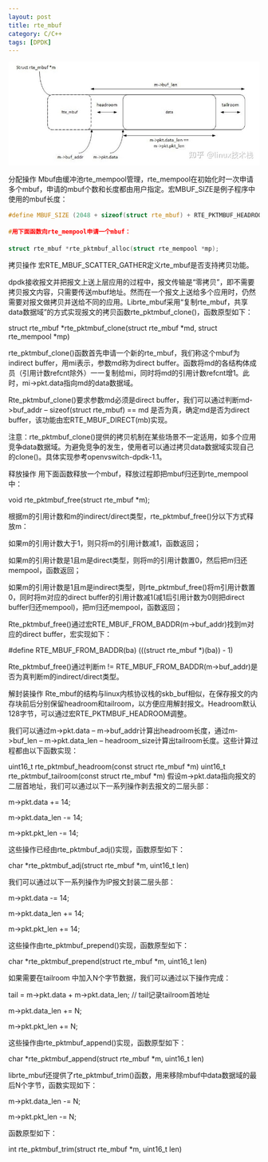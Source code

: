 ```yaml
---
layout: post
title: rte_mbuf
category: C/C++
tags: [DPDK]
---
```


![rte_mbuf 图片](https://github.com/lamdota2/lamdota2.github.io/blob/master/pictures/Struct-rte_mbuf.jpg)

分配操作
Mbuf由缓冲池rte_mempool管理，rte_mempool在初始化时一次申请多个mbuf，申请的mbuf个数和长度都由用户指定。宏MBUF_SIZE是例子程序中使用的mbuf长度：
```c
#define MBUF_SIZE (2048 + sizeof(struct rte_mbuf) + RTE_PKTMBUF_HEADROOM)

#用下面函数向rte_mempool申请一个mbuf：

struct rte_mbuf *rte_pktmbuf_alloc(struct rte_mempool *mp);
```
拷贝操作
宏RTE_MBUF_SCATTER_GATHER定义rte_mbuf是否支持拷贝功能。

dpdk接收报文并把报文上送上层应用的过程中，报文传输是“零拷贝”，即不需要拷贝报文内容，只需要传送mbuf地址。然而在一个报文上送给多个应用时，仍然需要对报文做拷贝并送给不同的应用。Librte_mbuf采用“复制rte_mbuf，共享data数据域”的方式实现报文的拷贝函数rte_pktmbuf_clone()，函数原型如下：

struct rte_mbuf *rte_pktmbuf_clone(struct rte_mbuf *md, struct rte_mempool *mp)

rte_pktmbuf_clone()函数首先申请一个新的rte_mbuf，我们称这个mbuf为indirect buffer，用mi表示，参数md称为direct buffer。函数将md的各结构体成员（引用计数refcnt除外）一一复制给mi，同时将md的引用计数refcnt增1。此时，mi->pkt.data指向md的data数据域。

Rte_pktmbuf_clone()要求参数md必须是direct buffer，我们可以通过判断md->buf_addr – sizeof(struct rte_mbuf) == md 是否为真，确定md是否为direct buffer，该功能由宏RTE_MBUF_DIRECT(mb)实现。

注意：rte_pktmbuf_clone()提供的拷贝机制在某些场景不一定适用，如多个应用竞争data数据域。为避免竞争的发生，使用者可以通过拷贝data数据域实现自己的clone()。具体实现参考openvswitch-dpdk-1.1。

释放操作
用下面函数释放一个mbuf，释放过程即把mbuf归还到rte_mempool中：

void rte_pktmbuf_free(struct rte_mbuf *m);

根据m的引用计数和m的indirect/direct类型，rte_pktmbuf_free()分以下方式释放m：

如果m的引用计数大于1，则只将m的引用计数减1，函数返回；

如果m的引用计数是1且m是direct类型，则将m的引用计数置0，然后把m归还mempool，函数返回；

如果m的引用计数是1且m是indirect类型，则rte_pktmbuf_free()将m引用计数置0，同时将m对应的direct buffer的引用计数减1(减1后引用计数为0则把direct buffer归还mempool)，把m归还mempool，函数返回；



Rte_pktmbuf_free()通过宏RTE_MBUF_FROM_BADDR(m->buf_addr)找到m对应的direct buffer，宏实现如下：

#define RTE_MBUF_FROM_BADDR(ba) (((struct rte_mbuf *)(ba)) - 1)

Rte_pktmbuf_free()通过判断m != RTE_MBUF_FROM_BADDR(m->buf_addr)是否为真判断m的indirect/direct类型。

解封装操作
Rte_mbuf的结构与linux内核协议栈的skb_buf相似，在保存报文的内存块前后分别保留headroom和tailroom，以方便应用解封报文。Headroom默认128字节，可以通过宏RTE_PKTMBUF_HEADROOM调整。

我们可以通过m->pkt.data – m->buf_addr计算出headroom长度，通过m->buf_len – m->pkt.data_len – headroom_size计算出tailroom长度。这些计算过程都由以下函数实现：

uint16_t rte_pktmbuf_headroom(const struct rte_mbuf *m)
uint16_t rte_pktmbuf_tailroom(const struct rte_mbuf *m)
假设m->pkt.data指向报文的二层首地址，我们可以通过以下一系列操作剥去报文的二层头部：

m->pkt.data += 14;

m->pkt.data_len -= 14;

m->pkt.pkt_len -= 14;

这些操作已经由rte_pktmbuf_adj()实现，函数原型如下：

char *rte_pktmbuf_adj(struct rte_mbuf *m, uint16_t len)



我们可以通过以下一系列操作为IP报文封装二层头部：

m->pkt.data -= 14;

m->pkt.data_len += 14;

m->pkt.pkt_len += 14;

这些操作由rte_pktmbuf_prepend()实现，函数原型如下：

char *rte_pktmbuf_prepend(struct rte_mbuf *m, uint16_t len)



如果需要在tailroom 中加入N个字节数据，我们可以通过以下操作完成：

tail = m->pkt.data + m->pkt.data_len; // tail记录tailroom首地址

m->pkt.data_len += N;

m->pkt.pkt_len += N;

这些操作由rte_pktmbuf_append()实现，函数原型如下：

char *rte_pktmbuf_append(struct rte_mbuf *m, uint16_t len)



librte_mbuf还提供了rte_pktmbuf_trim()函数，用来移除mbuf中data数据域的最后N个字节，函数实现如下：

m->pkt.data_len -= N;

m->pkt.pkt_len -= N;

函数原型如下：

int rte_pktmbuf_trim(struct rte_mbuf *m, uint16_t len)